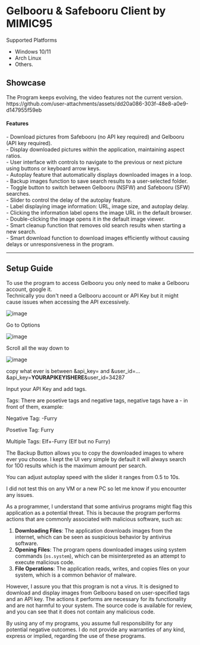 <h1>Gelbooru & Safebooru Client by MIMIC95</h1>

Supported Platforms
-  Windows 10/11
-  Arch Linux
-  Others.

<h2>Showcase</h2>
The Program keeps evolving, the video features not the current version.
https://github.com/user-attachments/assets/dd20a086-303f-48e8-a0e9-d147955f59eb

<h4>Features</h4>
- Download pictures from Safebooru (no API key required) and Gelbooru (API key required). <br/>
- Display downloaded pictures within the application, maintaining aspect ratios.<br/>
- User interface with controls to navigate to the previous or next picture using buttons or keyboard arrow keys.<br/>
- Autoplay feature that automatically displays downloaded images in a loop.<br/>
- Backup images function to save search results to a user-selected folder.<br/>
- Toggle button to switch between Gelbooru (NSFW) and Safebooru (SFW) searches.<br/>
- Slider to control the delay of the autoplay feature.<br/>
- Label displaying image information: URL, image size, and autoplay delay.<br/>
- Clicking the information label opens the image URL in the default browser.<br/>
- Double-clicking the image opens it in the default image viewer.<br/>
- Smart cleanup function that removes old search results when starting a new search.<br/>
- Smart download function to download images efficiently without causing delays or unresponsiveness in the program.<br/>

<hr>

<h2>Setup Guide</h2>

To use the program to access Gelbooru you only need to make a Gelbooru account, google it. <br/>
Technically you don't need a Gelbooru account or API Key but it might cause issues when accessing the API excessively.<br/>

![image](https://github.com/user-attachments/assets/80f7bf9b-f3e5-4d14-b8d8-706b38470294)


Go to Options

![image](https://github.com/user-attachments/assets/1b04d040-6cf2-4fe1-a62c-631fa7f65289)


Scroll all the way down to 

![image](https://github.com/user-attachments/assets/efb64f02-cce3-454a-ac51-a9f7066dfe9a)


copy what ever is between &api_key= and &user_id=... 
&api_key=<b>YOURAPIKEYISHERE</b>&user_id=34287

Input your API Key and add tags.

Tags:
There are posetive tags and negative tags, negative tags have a - in front of them, example:

Negative Tag:
-Furry

Posetive Tag:
Furry

Multiple Tags:
Elf+-Furry (Elf but no Furry)


The Backup Button allows you to copy the downloaded images to where ever you choose.
I kept the UI very simple by default it will always search for 100 results which is the maximum amount per search.

You can adjust autoplay speed with the slider it ranges from 0.5 to 10s.

I did not test this on any VM or a new PC so let me know if you encounter any issues.

As a programmer, I understand that some antivirus programs might flag this application as a potential threat. 
This is because the program performs actions that are commonly associated with malicious software, such as:

1. **Downloading Files**: The application downloads images from the internet, which can be seen as suspicious behavior by antivirus software.
2. **Opening Files**: The program opens downloaded images using system commands (`os.system`), which can be misinterpreted as an attempt to execute malicious code.
3. **File Operations**: The application reads, writes, and copies files on your system, which is a common behavior of malware.

However, I assure you that this program is not a virus. 
It is designed to download and display images from Gelbooru based on user-specified tags and an API key. 
The actions it performs are necessary for its functionality and are not harmful to your system. 
The source code is available for review, and you can see that it does not contain any malicious code.

By using any of my programs, you assume full responsibility for any potential negative outcomes. 
I do not provide any warranties of any kind, express or implied, regarding the use of these programs.
